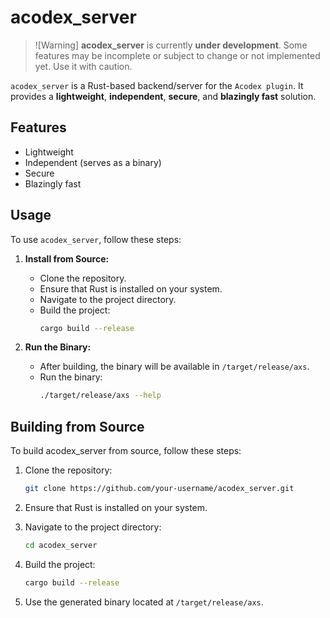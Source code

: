 # acodex_server

> ![Warning]
> **acodex_server** is currently **under development**. Some features may be incomplete or subject to change or not implemented yet. Use it with caution.

`acodex_server` is a Rust-based backend/server for the `Acodex plugin`. It provides a **lightweight**, **independent**, **secure**, and **blazingly fast** solution.

## Features

- Lightweight
- Independent (serves as a binary)
- Secure
- Blazingly fast

## Usage

To use `acodex_server`, follow these steps:

1. **Install from Source:**
   - Clone the repository.
   - Ensure that Rust is installed on your system.
   - Navigate to the project directory.
   - Build the project:
     ```bash
     cargo build --release
     ```

2. **Run the Binary:**
   - After building, the binary will be available in `/target/release/axs`.
   - Run the binary:
     ```bash
     ./target/release/axs --help
     ```

## Building from Source

To build acodex_server from source, follow these steps:

1. Clone the repository:
   ```bash
   git clone https://github.com/your-username/acodex_server.git
   ```

2. Ensure that Rust is installed on your system.

3. Navigate to the project directory:
   ```bash
   cd acodex_server
   ```

4. Build the project:
   ```bash
   cargo build --release
   ```

5. Use the generated binary located at `/target/release/axs`.
